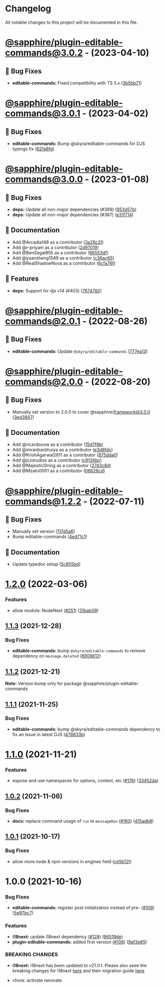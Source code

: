 # Changelog

All notable changes to this project will be documented in this file.

# [@sapphire/plugin-editable-commands@3.0.2](https://github.com/sapphiredev/plugins/compare/@sapphire/plugin-editable-commands@3.0.1...@sapphire/plugin-editable-commands@3.0.2) - (2023-04-10)

## 🐛 Bug Fixes

- **editable-commands:** Fixed compatibility with TS 5.x ([3b5bb71](https://github.com/sapphiredev/plugins/commit/3b5bb7171bb249fd2faec8e974d2d9df832bfef3))

# [@sapphire/plugin-editable-commands@3.0.1](https://github.com/sapphiredev/plugins/compare/@sapphire/plugin-editable-commands@3.0.0...@sapphire/plugin-editable-commands@3.0.1) - (2023-04-02)

## 🐛 Bug Fixes

- **editable-commands:** Bump @skyra/editable-commands for DJS typings fix ([62fa8fd](https://github.com/sapphiredev/plugins/commit/62fa8fdec8ca49625eba81f2f9bd3f19cb84c809))

# [@sapphire/plugin-editable-commands@3.0.0](https://github.com/sapphiredev/plugins/compare/@sapphire/plugin-editable-commands@2.0.1...@sapphire/plugin-editable-commands@3.0.0) - (2023-01-08)

## 🐛 Bug Fixes

- **deps:** Update all non-major dependencies (#399) ([953d57b](https://github.com/sapphiredev/plugins/commit/953d57b06ea624baa89ba1d03131c5fb10cecbfb))
- **deps:** Update all non-major dependencies (#387) ([e31f714](https://github.com/sapphiredev/plugins/commit/e31f7140c8bb7c34086540912eb595dd04adaef5))

## 📝 Documentation

- Add @Arcadia148 as a contributor ([3a28c2f](https://github.com/sapphiredev/plugins/commit/3a28c2fc9a08be5e66026b7468a304c8b83203e6))
- Add @r-priyam as a contributor ([2d97019](https://github.com/sapphiredev/plugins/commit/2d970198717285c0f1652340ce87b1a4780179f3))
- Add @BenSegal855 as a contributor ([66553df](https://github.com/sapphiredev/plugins/commit/66553dfbb4bc7332c295277ffa4a8f720401bc89))
- Add @yuansheng1549 as a contributor ([c36ac65](https://github.com/sapphiredev/plugins/commit/c36ac65cd0a1a3e266a8a3679a58404177e0bb6b))
- Add @RealShadowNova as a contributor ([6cfa76f](https://github.com/sapphiredev/plugins/commit/6cfa76f793a16c6d11aa057e66e3fb41a9f4fb6d))

## 🚀 Features

- **deps:** Support for djs v14 (#403) ([7674782](https://github.com/sapphiredev/plugins/commit/76747829f4b3ec152ab888e57a56a138e7d527f5))

# [@sapphire/plugin-editable-commands@2.0.1](https://github.com/sapphiredev/plugins/compare/@sapphire/plugin-editable-commands@2.0.0...@sapphire/plugin-editable-commands@2.0.1) - (2022-08-26)

## 🐛 Bug Fixes

- **editable-commands:** Update `@skyra/editable-commands` ([777ea13](https://github.com/sapphiredev/plugins/commit/777ea1390a3b1aa000f5446bfa64bd3496bba8e5))

# [@sapphire/plugin-editable-commands@2.0.0](https://github.com/sapphiredev/plugins/compare/@sapphire/plugin-editable-commands@1.2.2...@sapphire/plugin-editable-commands@2.0.0) - (2022-08-20)

## 🐛 Bug Fixes

- Manually set version to 2.0.0 to cover @sapphire/framework@3.0.0 ([3ed3847](https://github.com/sapphiredev/plugins/commit/3ed38478b5af86e28054676397af39ef829b9c73))

## 📝 Documentation

- Add @ricardooow as a contributor ([15d7f9b](https://github.com/sapphiredev/plugins/commit/15d7f9b0d7428559441550aba1918d068565baa6))
- Add @imranbarbhuiya as a contributor ([e3d8fdc](https://github.com/sapphiredev/plugins/commit/e3d8fdc433a6c89389b2e1c574245e8140d1c47a))
- Add @KrishAgarwal2811 as a contributor ([875dda0](https://github.com/sapphiredev/plugins/commit/875dda0756f1b5302e77993e44a1ac9ab1a065d0))
- Add @jczstudios as a contributor ([c9126bc](https://github.com/sapphiredev/plugins/commit/c9126bc2bb454989c006864293ef99a47369dc38))
- Add @MajesticString as a contributor ([2743c8d](https://github.com/sapphiredev/plugins/commit/2743c8d5b9abe1b554ac7d776cb827d6a1e9db7b))
- Add @Mzato0001 as a contributor ([06626cd](https://github.com/sapphiredev/plugins/commit/06626cd7ff94d3bc8ce75da6383e1b77b6109a3d))

# [@sapphire/plugin-editable-commands@1.2.2](https://github.com/sapphiredev/plugins/compare/@sapphire/plugin-editable-commands@1.2.0...@sapphire/plugin-editable-commands@1.2.2) - (2022-07-11)

## 🐛 Bug Fixes

- Manually set version ([117d5a6](https://github.com/sapphiredev/plugins/commit/117d5a6256af7e01b420b28f95abec36f3feb0af))
- Bump editable-commands ([4ed71c1](https://github.com/sapphiredev/plugins/commit/4ed71c127b10acdf3919f4b04ecbd6f3b73043c9))

## 📝 Documentation

- Update typedoc setup ([5c855bd](https://github.com/sapphiredev/plugins/commit/5c855bd8341f155a41c9b85738541f1f47ac837a))

# [1.2.0](https://github.com/sapphiredev/plugins/compare/@sapphire/plugin-editable-commands@1.1.3...@sapphire/plugin-editable-commands@1.2.0) (2022-03-06)

### Features

-   allow module: NodeNext ([#251](https://github.com/sapphiredev/plugins/issues/251)) ([31bab09](https://github.com/sapphiredev/plugins/commit/31bab09834ebc1bc646e4a2849dbd24c65f08c0e))

## [1.1.3](https://github.com/sapphiredev/plugins/compare/@sapphire/plugin-editable-commands@1.1.2...@sapphire/plugin-editable-commands@1.1.3) (2021-12-28)

### Bug Fixes

-   **editable-commands:** bump `@skyra/editable-commands` to remove dependency on `message.deleted` ([8909612](https://github.com/sapphiredev/plugins/commit/890961274e040db29ff6caeb3da5c9caf7187c32))

## [1.1.2](https://github.com/sapphiredev/plugins/compare/@sapphire/plugin-editable-commands@1.1.1...@sapphire/plugin-editable-commands@1.1.2) (2021-12-21)

**Note:** Version bump only for package @sapphire/plugin-editable-commands

## [1.1.1](https://github.com/sapphiredev/plugins/compare/@sapphire/plugin-editable-commands@1.1.0...@sapphire/plugin-editable-commands@1.1.1) (2021-11-25)

### Bug Fixes

-   **editable-commands:** bump @skyra/editable-commands dependency to fix an issue in latest DJS ([478833b](https://github.com/sapphiredev/plugins/commit/478833b2d7d6f17a6e735e494618786c90b96926))

# [1.1.0](https://github.com/sapphiredev/plugins/compare/@sapphire/plugin-editable-commands@1.0.2...@sapphire/plugin-editable-commands@1.1.0) (2021-11-21)

### Features

-   expose and use namespaces for options, context, etc ([#176](https://github.com/sapphiredev/plugins/issues/176)) ([33452da](https://github.com/sapphiredev/plugins/commit/33452da808d91313a5d3bf680e11b5208ac67442))

## [1.0.2](https://github.com/sapphiredev/plugins/compare/@sapphire/plugin-editable-commands@1.0.1...@sapphire/plugin-editable-commands@1.0.2) (2021-11-06)

### Bug Fixes

-   **docs:** replace command usage of `run` to `messageRun` ([#160](https://github.com/sapphiredev/plugins/issues/160)) ([415adb8](https://github.com/sapphiredev/plugins/commit/415adb85b884da5d0f1f2ce07a9d46134f2bcb12))

## [1.0.1](https://github.com/sapphiredev/plugins/compare/@sapphire/plugin-editable-commands@1.0.0...@sapphire/plugin-editable-commands@1.0.1) (2021-10-17)

### Bug Fixes

-   allow more node & npm versions in engines field ([ce5b12f](https://github.com/sapphiredev/plugins/commit/ce5b12f8142297bceda49b85574a95a3cf9112ab))

# 1.0.0 (2021-10-16)

### Bug Fixes

-   **editable-commands:** register post initialization instead of pre- ([#109](https://github.com/sapphiredev/plugins/issues/109)) ([5e97bc7](https://github.com/sapphiredev/plugins/commit/5e97bc7ef6809edd5f7bb76018b0b4d209589a54))

### Features

-   **i18next:** update i18next dependency ([#129](https://github.com/sapphiredev/plugins/issues/129)) ([96519de](https://github.com/sapphiredev/plugins/commit/96519de5de253db390ed9a76ed073ffe1eabd187))
-   **plugin-editable-commands:** added first version ([#106](https://github.com/sapphiredev/plugins/issues/106)) ([9af3e85](https://github.com/sapphiredev/plugins/commit/9af3e85a8641f852eaf114679ceed1e71034d16c))

### BREAKING CHANGES

-   **i18next:** i18next has been updated to v21.0.1. Please also seee the breaking changes for i18next [here](https://github.com/i18next/i18next/blob/master/CHANGELOG.md#2100) and their migration guide [here](https://www.i18next.com/misc/migration-guide#v-20-x-x-to-v-21-0-0)

-   chore: activate renovate
